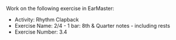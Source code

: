 Work on the following exercise in EarMaster:
- Activity: Rhythm Clapback
- Exercise Name: 2/4 - 1 bar: 8th & Quarter notes - including rests
- Exercise Number: 3.4
